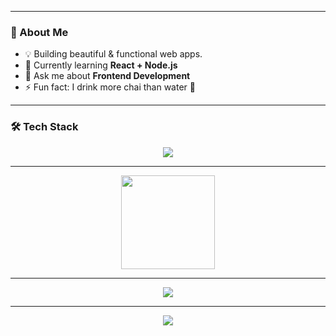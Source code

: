 <!-- Animated Header -->
<p align="center">
<!--   <img src="https://capsule-render.vercel.app/api?type=waving&color=gradient&height=150&section=header&text=Hey%20There!%20I'm%20Smritii%20👩‍💻&fontSize=40&fontAlignY=35&animation=twinkling" /> -->
</p>

<!-- Typing SVG -->
<p align="center">
  <a href="https://github.com/smritisingh21">
<!--     <img src="https://readme-typing-svg.demolab.com?font=Fira+Code&size=24&pause=1000&color=F77676&center=true&vCenter=true&width=600&lines=Web+Developer+💻;Tech+Explorer+🚀;Always+Learning+New+Things+🌱" /> -->
  </a>
</p>

---

### 🧠 About Me
- 💡 Building beautiful & functional web apps.
- 🌱 Currently learning **React + Node.js**
- 💬 Ask me about **Frontend Development**
- ⚡ Fun fact: I drink more chai than water 🍵

---

### 🛠️ Tech Stack
<p align="center">
  <img src="https://skillicons.dev/icons?i=html,tailwindcss,js,react,nodejs,nextjs,typescript,git,github,vscode" />
</p>

---

<p align="center">
<!--   <img src="https://github-readme-stats.vercel.app/api?username=smritisingh21&show_icons=true&theme=radical" height="150" /> -->
  <img src="https://github-readme-streak-stats.herokuapp.com/?user=smritisingh21&theme=radical" height="150" />
</p>

---

<p align="center">
  <img src="https://github-readme-activity-graph.vercel.app/graph?username=smritisingh21&theme=react-dark&hide_border=true&area=true" />
</p>

---

<p align="center">
  <img src="https://capsule-render.vercel.app/api?type=waving&color=gradient&height=100&section=footer"/>
</p>


